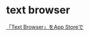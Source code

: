 # text browser

[‎「Text Browser」をApp Storeで](https://apps.apple.com/jp/app/text-browser/id550431757)
